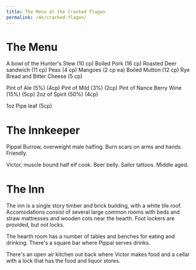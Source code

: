 ```yaml
---
title: The Menu at the Cracked Flagon
permalink: /4e/cracked-flagon/
---
```


# The Menu 

A bowl of the Hunter's Stew         (10 cp)
Boiled Pork                         (16 cp)
Roasted Deer sandwich               (11 cp)
Peas                                (4 cp)
Mangoes                             (2 cp ea)
Boiled Mutton                       (12 cp)
Rye Bread and Bitter Cheese         (5 cp)

Pint of Ale (5%)                    (4cp)
Pint of Mild (3%)                   (2cp)
Pint of Nance Berry Wine (15%)      (5cp)
2oz of Spirit (50%)                 (4cp)

1oz Pipe leaf                       (5cp)

# The Innkeeper
Pippal Burrow, overweight male halfing. Burn scars on arms and hands. Friendly.

Victor, muscle bound half elf cook. Beer belly. Sailor tattoos. Middle aged.

# The Inn

The inn is a single story timber and brick building, with a white tile roof. Accomodations consist of several large common rooms with beds and straw mattresses and wooden cots near the hearth. Foot lockers are provided, but not locks. 

The hearth room has a number of tables and benches for eating and drinking. There's a square bar where Pippal serves drinks.

There's an open air kitchen out back where Victor makes food and a cellar with a lock that has the food and liquor stores.